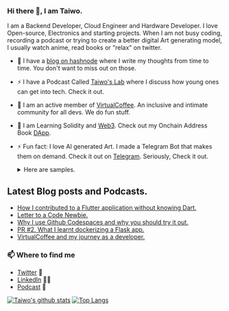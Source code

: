 ### Hi there 👋, I am Taiwo.
I am a Backend Developer, Cloud Engineer and Hardware Developer. I love Open-source, Electronics and starting projects. When I am not busy coding, recording a podcast or trying to create a better digital Art generating model, I usually watch anime, read books or "relax" on twitter.


- 🔭 I have a [blog on hashnode](https://taiwodevlab.hashnode.dev/) where I write my thoughts from time to time. You don't want to miss out on those.

- ⚡ I have a Podcast Called [Taiwo's Lab](https://podcasts.google.com/feed/aHR0cHM6Ly9hbmNob3IuZm0vcy8yYjRkNDkzNC9wb2RjYXN0L3Jzcw==) where I discuss how young ones can get into tech. Check it out.

- 🔭 I am an active member of [VirtualCoffee](https://virtualcoffee.io/). An inclusive and intimate community for all devs. We do fun stuff.
 
- 🌱 I am Learning Solidity and [Web3](https://www.freecodecamp.org/news/what-is-web3/). Check out my Onchain Address Book [DApp](http://web3addressbook.netlify.app/).
  
- ⚡ Fun fact: I love AI generated Art. I made a Telegram Bot that makes them on demand. Check it out on [Telegram](https://t.me/AiPaint_bot). Seriously, Check it out.
  <details>
  <summary>Here are samples.</summary>

    ![Image 1](./images/p1.jpeg)
    ![Image 2](./images/p2.jpeg)
    ![Image 3](./images/p3.jpeg)
    
  </details>
## Latest Blog posts and Podcasts.
<!-- BLOG-POST-LIST:START -->
- [How I contributed to a Flutter application without knowing Dart.](https://taiwodevlab.hashnode.dev/how-i-contributed-to-a-flutter-application-without-knowing-dart-ckw8c43500c49e7s15zqc668j)
- [Letter to a Code Newbie.](https://taiwodevlab.hashnode.dev/letter-to-a-code-newbie-ckvjoopim04g07ls16ey2ewae)
- [Why I use Github Codespaces and why you should try it out.](https://taiwodevlab.hashnode.dev/why-i-use-github-codespaces-and-why-you-should-try-it-out-ckupq3uso12t2rvs1e4ar6230)
- [PR #2. What I learnt dockerizing a Flask app.](https://taiwodevlab.hashnode.dev/pr-2-what-i-learnt-dockerizing-a-flask-app-ckugzgt7s0cyfuys17bkqdj2d)
- [VirtualCoffee and my journey as a developer.](https://taiwodevlab.hashnode.dev/virtualcoffee-and-my-journey-as-a-developer-cktr5qoaq01mfhvs1b83shmo5)
<!-- BLOG-POST-LIST:END -->

### 📫 Where to find me
- [Twitter](https://twitter.com/TaiwoHY) 🐤
- [LinkedIn](https://www.linkedin.com/in/yusuf-hassan/) 👨💼
- [Podcast](https://podcasts.google.com/feed/aHR0cHM6Ly9hbmNob3IuZm0vcy8yYjRkNDkzNC9wb2RjYXN0L3Jzcw==) 💌

[![Taiwo's github stats](https://github-readme-stats.vercel.app/api?username=teezzan&theme=radical)](https://github.com/anuraghazra/github-readme-stats)
[![Top Langs](https://github-readme-stats.vercel.app/api/top-langs/?username=anuraghazra&layout=compact&theme=radical)](https://github.com/anuraghazra/github-readme-stats)




